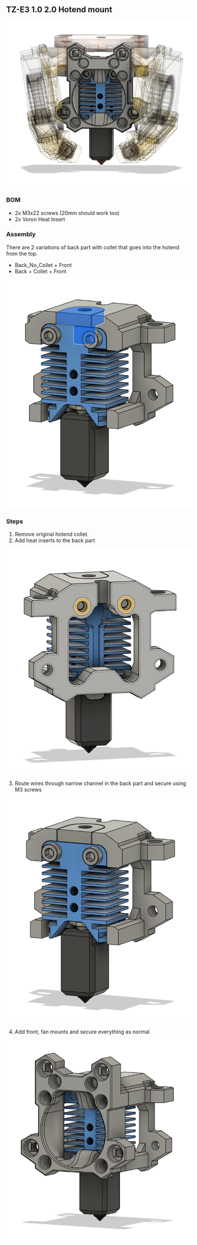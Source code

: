 ## TZ-E3 1.0 2.0 Hotend mount

<img src="./Images/preview_full.png"/>

### BOM

- 2x M3x22 screws (20mm should work too)
- 2x Voron Heat Insert

### Assembly

There are 2 variations of back part with collet that goes into the hotend from the top.
- Back_No_Collet + Front
- Back + Collet + Front
  
<img src="./Images/collet.png"/>

### Steps

1. Remove original hotend collet. 
2. Add heat inserts to the back part

<img src="./Images/heatinserts.png"/>

3. Route wires through narrow channel in the back part and secure using M3 screws
   
<img src="./Images/screws.png"/>

4. Add front, fan mounts and secure everything as normal

<img src="./Images/preview.png"/>